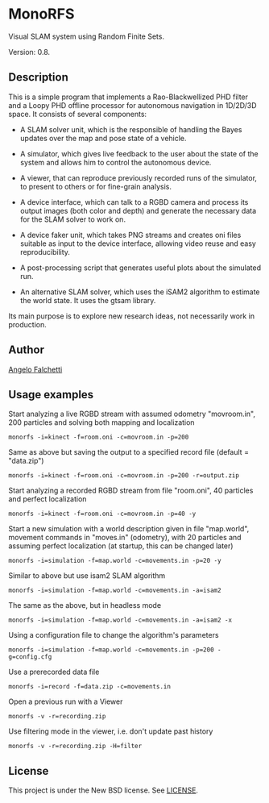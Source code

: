 # MonoRFS

Visual SLAM system using Random Finite Sets.

Version: 0.8.

## Description

This is a simple program that implements a Rao-Blackwellized PHD filter and
a Loopy PHD offline processor for autonomous navigation in 1D/2D/3D space.
It consists of several components:

* A SLAM solver unit, which is the responsible of handling the Bayes updates
  over the map and pose state of a vehicle.
  
* A simulator, which gives live feedback to the user about the state of the
  system and allows him to control the autonomous device.
  
* A viewer, that can reproduce previously recorded runs of the simulator, to
  present to others or for fine-grain analysis.
  
* A device interface, which can talk to a RGBD camera and process its output
  images (both color and depth) and generate the necessary data for the SLAM
  solver to work on.
  
* A device faker unit, which takes PNG streams and creates oni files suitable as
  input to the device interface, allowing video reuse and easy reproducibility.
  
* A post-processing script that generates useful plots about the simulated run.

* An alternative SLAM solver, which uses the iSAM2 algorithm to estimate the
  world state. It uses the gtsam library.

Its main purpose is to explore new research ideas, not necessarily work in
production.

## Author

[Angelo Falchetti](https://github.com/afalchetti)

## Usage examples

Start analyzing a live RGBD stream with assumed odometry "movroom.in",
200 particles and solving both mapping and localization

```
monorfs -i=kinect -f=room.oni -c=movroom.in -p=200
```

Same as above but saving the output to a specified record file
(default = "data.zip")

```
monorfs -i=kinect -f=room.oni -c=movroom.in -p=200 -r=output.zip
```

Start analyzing a recorded RGBD stream from file "room.oni",
40 particles and perfect localization

```
monorfs -i=kinect -f=room.oni -c=movroom.in -p=40 -y
```

Start a new simulation with a world description given in file "map.world",
movement commands in "moves.in" (odometry), with 20 particles and
assuming perfect localization (at startup, this can be changed later)

```
monorfs -i=simulation -f=map.world -c=movements.in -p=20 -y
```

Similar to above but use isam2 SLAM algorithm

```
monorfs -i=simulation -f=map.world -c=movements.in -a=isam2
```

The same as the above, but in headless mode

```
monorfs -i=simulation -f=map.world -c=movements.in -a=isam2 -x
```

Using a configuration file to change the algorithm's parameters

```
monorfs -i=simulation -f=map.world -c=movements.in -p=200 -g=config.cfg
```

Use a prerecorded data file

```
monorfs -i=record -f=data.zip -c=movements.in
```

Open a previous run with a Viewer

```
monorfs -v -r=recording.zip
```

Use filtering mode in the viewer, i.e.
don't update past history

```
monorfs -v -r=recording.zip -H=filter
```

## License

This project is under the New BSD license. See [LICENSE](LICENSE).
